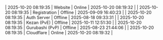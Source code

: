 | 2025-10-20 08:19:35 | Website | Online | 2025-10-20 08:19:32 |
| 2025-10-20 08:19:35 | Registration | Offline | 2025-09-09 16:40:23 |
| 2025-10-20 08:19:35 | Auth Server | Offline | 2025-08-18 09:33:31 |
| 2025-10-20 08:19:35 | Kezan (PvE) | Offline | 2025-10-11 12:51:30 |
| 2025-10-20 08:19:35 | Gurubashi (PvP) | Offline | 2025-08-23 21:44:06 |
| 2025-10-20 08:19:35 | Cloudflare | Online | 2025-10-20 08:19:32 |

